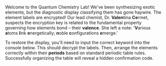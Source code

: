 Welcome to the Quantum Chemistry Lab! We've been synthesizing exotic elements, but the diagnostic display classifying them has gone haywire. The element labels are encrypted! Our lead chemist, Dr. **Valen**tina **Ce**rmet, suspects the encryption key is related to the fundamental property governing how elements bond – their **valence**. She left a note: '**V**arious **a**toms **l**ink **e**nergetically; **n**oble **c**onfigurations **e**merge.'

To restore the display, you'll need to input the correct keyword into the console below. This should decrypt the labels. Then, arrange the elements correctly within their **periods** based on standard periodic table rules. Successfully organizing the table will reveal a hidden confirmation code.
